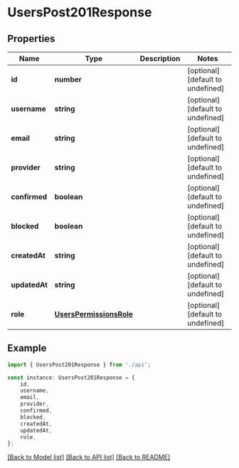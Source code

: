 # UsersPost201Response


## Properties

Name | Type | Description | Notes
------------ | ------------- | ------------- | -------------
**id** | **number** |  | [optional] [default to undefined]
**username** | **string** |  | [optional] [default to undefined]
**email** | **string** |  | [optional] [default to undefined]
**provider** | **string** |  | [optional] [default to undefined]
**confirmed** | **boolean** |  | [optional] [default to undefined]
**blocked** | **boolean** |  | [optional] [default to undefined]
**createdAt** | **string** |  | [optional] [default to undefined]
**updatedAt** | **string** |  | [optional] [default to undefined]
**role** | [**UsersPermissionsRole**](UsersPermissionsRole.md) |  | [optional] [default to undefined]

## Example

```typescript
import { UsersPost201Response } from './api';

const instance: UsersPost201Response = {
    id,
    username,
    email,
    provider,
    confirmed,
    blocked,
    createdAt,
    updatedAt,
    role,
};
```

[[Back to Model list]](../README.md#documentation-for-models) [[Back to API list]](../README.md#documentation-for-api-endpoints) [[Back to README]](../README.md)
